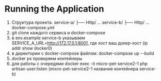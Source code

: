 # Running the Application

1. Структура проекта.
  service-a/
├── Http/
...
  service-b/
├── Http/
...
  docker-compose.yml
2. git clone каждого сервиса и docker-compose
3. в env.example service-b указываем SERVICE_A_URL=http://172.17.0.1:8001, где хост ваш докер-хост (ip addr show docker0)
4. в директории с docker-compose файлом: docker-compose up --build
5. docker ps проверяем контейнеры
6. для работы с очередями docker exec -it micro-pet-service2-1 php artisan user:listen (micro-pet-service2-1 название контейнера service-b)
  
